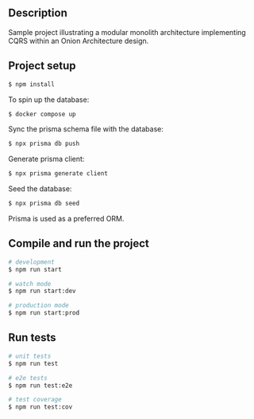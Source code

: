 ## Description

Sample project illustrating a modular monolith architecture implementing CQRS within an Onion Architecture design.

## Project setup

```bash
$ npm install
```

To spin up the database:

```bash
$ docker compose up
```

Sync the prisma schema file with the database:

```bash
$ npx prisma db push
```

Generate prisma client:

```bash
$ npx prisma generate client
```

Seed the database:

```bash
$ npx prisma db seed
```

Prisma is used as a preferred ORM.

## Compile and run the project

```bash
# development
$ npm run start

# watch mode
$ npm run start:dev

# production mode
$ npm run start:prod
```

## Run tests

```bash
# unit tests
$ npm run test

# e2e tests
$ npm run test:e2e

# test coverage
$ npm run test:cov
```
